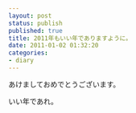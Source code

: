```yaml
---
layout: post
status: publish
published: true
title: 2011年もいい年でありますように。
date: 2011-01-02 01:32:20
categories:
- diary
---
```

あけましておめでとうございます。

いい年であれ。
